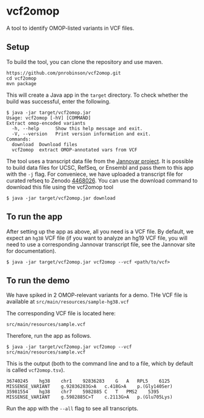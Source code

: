 # vcf2omop

A tool to identify OMOP-listed variants in VCF files.

## Setup

To build the tool, you can clone the repository and use maven.
```
https://github.com/pnrobinson/vcf2omop.git
cd vcf2omop
mvn package
```
This will create a Java app in the ``target`` directory. To check whether the build was
successful, enter the following.
```
$ java -jar target/vcf2omop.jar 
Usage: vcf2omop [-hV] [COMMAND]
Extract omop-encoded variants
  -h, --help      Show this help message and exit.
  -V, --version   Print version information and exit.
Commands:
  download  Download files
  vcf2omop  extract OMOP-annotated vars from VCF
```


The tool uses a transcript data file from the [Jannovar project](https://github.com/charite/jannovar). It is possible
to build data files for UCSC, RefSeq, or Ensembl and pass them to this app with the ``-j`` flag.
For conveniece, we have uploaded a transcript file for curated refseq to 
Zenodo [4468026](https://zenodo.org/record/4468026). You can use the download command to 
download this file using the vcf2omop tool

```
$ java -jar target/vcf2omop.jar download

```


## To run the app
After setting up the app as above, all you need is a VCF file. By default, we expect an ``hg38`` VCF file
(if you want to analyze an hg19 VCF file, you will need to use a corresponding Jannovar transcript file, see
the Jannovar site for documentation).

```
$ java -jar target/vcf2omop.jar vcf2omop --vcf <path/to/vcf>

```

## To run the demo

We have spiked in 2 OMOP-relevant variants for a demo. THe VCF file is available at
``src/main/resources/sample-hg38.vcf``

The corresponding VCF file is located here:
```
src/main/resources/sample.vcf
```
Therefore, run the app as follows.
```
$ java -jar target/vcf2omop.jar vcf2omop --vcf src/main/resources/sample.vcf
```

This is the output (both to the command line and to a file, which by default is called ``vcf2omop.tsv``).
```
36740245	hg38	chr1	92836283	G	A	RPL5	6125	MISSENSE_VARIANT	g.92836283G>A	c.418G>A	p.(Gly140Ser)
35981554	hg38	chr7	5982885	C	T	PMS2	5395	MISSENSE_VARIANT	g.5982885C>T	c.2113G>A	p.(Glu705Lys)
```

Run the app with the ``--all`` flag to see all transcripts.